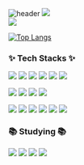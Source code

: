 ![header](https://capsule-render.vercel.app/api?type=venom&color=202632&height=300&section=header&text=JeBread&fontSize=90&fontColor=0064ff)
<a href="https://velog.io/@sangje112/posts" target="_blank"><img src="https://img.shields.io/badge/Velog-202632?style=for-the-badge&logo=Velog&logoColor=20C997"/></a> <br>
<img src="https://img.shields.io/badge/삼성_청년SW아카데미(SSAFY 9th)-0064ff?style=for-the-badge&logo=Samsung&logoColor=ffffff"/> <br>

[![Top Langs](https://github-readme-stats.vercel.app/api/top-langs/?username=JeBread&langs_count=5&layout=compact&theme=dark)](https://github.com/JeBread/JeBread)



### ✨ Tech Stacks ✨

<p>
  <img src="https://img.shields.io/badge/react-20232a.svg?style=for-the-badge&logo=react&logoColor=61DAFB" />
  <img src="https://img.shields.io/badge/javascript-20232a.svg?style=for-the-badge&logo=JavaScript&logoColor=F7DF1E" />
  <img src="https://img.shields.io/badge/Next.js-ffffff.svg?style=for-the-badge&logo=nextdotjs&logoColor=202632" />
  <img src="https://img.shields.io/badge/TypeScript-20232a.svg?style=for-the-badge&logo=typescript&logoColor=3178c6" />
  <img src="https://img.shields.io/badge/vue.js-20232a.svg?style=for-the-badge&logo=vuedotjs&logoColor=4FC08D" />
  <img src="https://img.shields.io/badge/axios-20232a.svg?style=for-the-badge&logo=axios&logoColor=5A29E4" />
<p/>

<p>
  <img src="https://img.shields.io/badge/tailwind-20232a.svg?style=for-the-badge&logo=tailwindcss&logoColor=06B6D4" />
  <img src="https://img.shields.io/badge/figma-20232a.svg?style=for-the-badge&logo=figma&logoColor=F24E1E" />
  <img src="https://img.shields.io/badge/nextui-20232a.svg?style=for-the-badge&logo=nextui&logoColor=ffffff" />
  <img src="https://img.shields.io/badge/mui-20232a.svg?style=for-the-badge&logo=mui&logoColor=007FFF" />
</p>

<p>
  <img src="https://img.shields.io/badge/python-20232a.svg?style=for-the-badge&logo=python&logoColor=3776AB" />
  <img src="https://img.shields.io/badge/django-20232a.svg?style=for-the-badge&logo=django&logoColor=092E20" />
  <img src="https://img.shields.io/badge/git-20232a.svg?style=for-the-badge&logo=git&logoColor=F05032" />
  <img src="https://img.shields.io/badge/gitlab-20232a.svg?style=for-the-badge&logo=gitlab&logoColor=FC6D26" />
  <img src="https://img.shields.io/badge/github-20232a.svg?style=for-the-badge&logo=github&logoColor=ffffff" />
  <img src="https://img.shields.io/badge/jira-20232a.svg?style=for-the-badge&logo=jira&logoColor=0052CC" />
</p>

### 📚 Studying 📚

<p>
  <img src="https://img.shields.io/badge/styledcomponents-20232a.svg?style=for-the-badge&logo=styledcomponents&logoColor=DB7093" />
  <img src="https://img.shields.io/badge/framer-20232a.svg?style=for-the-badge&logo=framer&logoColor=0055FF" />
  <img src="https://img.shields.io/badge/Next.js-20232a.svg?style=for-the-badge&logo=nextdotjs&logoColor=ffffff" />
  <img src="https://img.shields.io/badge/TypeScript-20232a.svg?style=for-the-badge&logo=typescript&logoColor=3178c6" />
</p>
